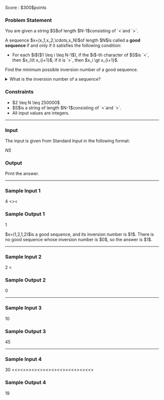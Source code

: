 
<div>

<span>

<span>

<p>
Score : $300$points
</p>

<div>

<section>

### **Problem Statement**

<p>
You are given a string $S$of length $N-1$consisting of `<`and `>`.
</p>

<p>
A sequence $x=(x_1,x_2,\cdots,x_N)$of length $N$is called a 
<strong>
good sequence
</strong>
if and only if it satisfies the following condition:
</p>

<ul>

<li>
For each $i$($1 \leq i \leq N-1$), if the $i$-th character of $S$is `<`, then $x_i\lt x_{i+1}$; if it is `>`, then $x_i \gt x_{i+1}$.
</li>

</ul>

<p>
Find the minimum possible inversion number of a good sequence.
</p>

<details>

<summary>
What is the inversion number of a sequence?
</summary>

<p>
The inversion number of a sequence $x=(x_1,x_2,\cdots,x_n)$of length $n$is the number of pairs of integers $(i,j)$($1 \leq i < j \leq n$) such that $x_i>x_j$.


</p>

</details>

</section>

</div>

<div>

<section>

### **Constraints**

<ul>

<li>
$2 \leq N \leq 250000$
</li>

<li>
$S$is a string of length $N-1$consisting of `<`and `>`.
</li>

<li>
All input values are integers.
</li>

</ul>

</section>

</div>

---

<div>

<div>

<section>

### **Input**

<p>
The input is given from Standard Input in the following format:
</p>

<div>

$N$$S$
</div>

</section>

</div>

<div>

<section>

### **Output**

<p>
Print the answer.
</p>

</section>

</div>

</div>

---

<div>

<section>

### **Sample Input 1**

<div>

4
<><

</div>

</section>

</div>

<div>

<section>

### **Sample Output 1**

<div>

1

</div>

<p>
$x=(1,2,1,2)$is a good sequence, and its inversion number is $1$.
There is no good sequence whose inversion number is $0$, so the answer is $1$.
</p>

</section>

</div>

---

<div>

<section>

### **Sample Input 2**

<div>

2
<

</div>

</section>

</div>

<div>

<section>

### **Sample Output 2**

<div>

0

</div>

</section>

</div>

---

<div>

<section>

### **Sample Input 3**

<div>

10
>>>>>>>>>

</div>

</section>

</div>

<div>

<section>

### **Sample Output 3**

<div>

45

</div>

</section>

</div>

---

<div>

<section>

### **Sample Input 4**

<div>

30
<<><>>><><>><><><<>><<<><><<>

</div>

</section>

</div>

<div>

<section>

### **Sample Output 4**

<div>

19

</div>

</section>

</div>

</span>

</span>

</div>
